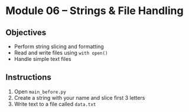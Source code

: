 # Module 06 – Strings & File Handling

## Objectives

- Perform string slicing and formatting  
- Read and write files using `with open()`  
- Handle simple text files

## Instructions

1. Open `main_before.py`  
2. Create a string with your name and slice first 3 letters  
3. Write text to a file called `data.txt`
